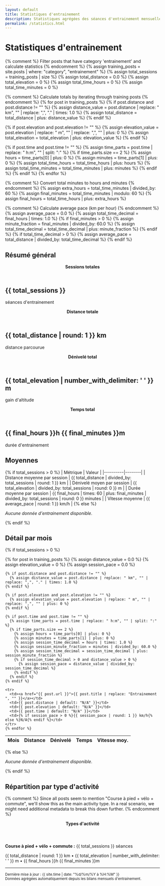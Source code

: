 ```yaml
---
layout: default
title: Statistiques d'entrainement
description: Statistiques agrégées des séances d'entrainement mensuelles
permalink: /statistics.html
---
```


# Statistiques d'entrainement

{% comment %}
Filter posts that have category 'entrainement' and calculate statistics
{% endcomment %}
{% assign training_posts = site.posts | where: "category", "entrainement" %}
{% assign total_sessions = training_posts | size %}
{% assign total_distance = 0.0 %}
{% assign total_elevation = 0 %}
{% assign total_time_hours = 0 %}
{% assign total_time_minutes = 0 %}

{% comment %}
Calculate totals by iterating through training posts
{% endcomment %}
{% for post in training_posts %}
  {% if post.distance and post.distance != "" %}
    {% assign distance_value = post.distance | replace: " km", "" | replace: ",", "." | times: 1.0 %}
    {% assign total_distance = total_distance | plus: distance_value %}
  {% endif %}
  
  {% if post.elevation and post.elevation != "" %}
    {% assign elevation_value = post.elevation | replace: " m", "" | replace: ",", "" | plus: 0 %}
    {% assign total_elevation = total_elevation | plus: elevation_value %}
  {% endif %}
  
  {% if post.time and post.time != "" %}
    {% assign time_parts = post.time | replace: " h:m", "" | split: ":" %}
    {% if time_parts.size == 2 %}
      {% assign hours = time_parts[0] | plus: 0 %}
      {% assign minutes = time_parts[1] | plus: 0 %}
      {% assign total_time_hours = total_time_hours | plus: hours %}
      {% assign total_time_minutes = total_time_minutes | plus: minutes %}
    {% endif %}
  {% endif %}
{% endfor %}

{% comment %}
Convert total minutes to hours and minutes
{% endcomment %}
{% assign extra_hours = total_time_minutes | divided_by: 60 %}
{% assign final_minutes = total_time_minutes | modulo: 60 %}
{% assign final_hours = total_time_hours | plus: extra_hours %}

{% comment %}
Calculate average pace (km per hour)
{% endcomment %}
{% assign average_pace = 0.0 %}
{% assign total_time_decimal = final_hours | times: 1.0 %}
{% if final_minutes > 0 %}
  {% assign minute_fraction = final_minutes | divided_by: 60.0 %}
  {% assign total_time_decimal = total_time_decimal | plus: minute_fraction %}
{% endif %}
{% if total_time_decimal > 0 %}
  {% assign average_pace = total_distance | divided_by: total_time_decimal %}
{% endif %}

## Résumé général

<div class="grid">
  <article>
    <header><strong>Sessions totales</strong></header>
    <main>
      <h2>{{ total_sessions }}</h2>
      <p>séances d'entrainement</p>
    </main>
  </article>
  
  <article>
    <header><strong>Distance totale</strong></header>
    <main>
      <h2>{{ total_distance | round: 1 }} km</h2>
      <p>distance parcourue</p>
    </main>
  </article>
  
  <article>
    <header><strong>Dénivelé total</strong></header>
    <main>
      <h2>{{ total_elevation | number_with_delimiter: ' ' }} m</h2>
      <p>gain d'altitude</p>
    </main>
  </article>
  
  <article>
    <header><strong>Temps total</strong></header>
    <main>
      <h2>{{ final_hours }}h {{ final_minutes }}m</h2>
      <p>durée d'entrainement</p>
    </main>
  </article>
</div>

## Moyennes

{% if total_sessions > 0 %}
| Métrique | Valeur |
|----------|--------|
| Distance moyenne par session | {{ total_distance | divided_by: total_sessions | round: 1 }} km |
| Dénivelé moyen par session | {{ total_elevation | divided_by: total_sessions | round: 0 }} m |
| Durée moyenne par session | {{ final_hours | times: 60 | plus: final_minutes | divided_by: total_sessions | round: 0 }} minutes |
| Vitesse moyenne | {{ average_pace | round: 1 }} km/h |
{% else %}
<p><em>Aucune donnée d'entrainement disponible.</em></p>
{% endif %}

## Détail par mois

{% if total_sessions > 0 %}
<table>
  <thead>
    <tr>
      <th>Mois</th>
      <th>Distance</th>
      <th>Dénivelé</th>
      <th>Temps</th>
      <th>Vitesse moy.</th>
    </tr>
  </thead>
  <tbody>
    {% for post in training_posts %}
    {% assign distance_value = 0.0 %}
    {% assign elevation_value = 0 %}
    {% assign session_pace = 0.0 %}
    
    {% if post.distance and post.distance != "" %}
      {% assign distance_value = post.distance | replace: " km", "" | replace: ",", "." | times: 1.0 %}
    {% endif %}
    
    {% if post.elevation and post.elevation != "" %}
      {% assign elevation_value = post.elevation | replace: " m", "" | replace: ",", "" | plus: 0 %}
    {% endif %}
    
    {% if post.time and post.time != "" %}
      {% assign time_parts = post.time | replace: " h:m", "" | split: ":" %}
      {% if time_parts.size == 2 %}
        {% assign hours = time_parts[0] | plus: 0 %}
        {% assign minutes = time_parts[1] | plus: 0 %}
        {% assign session_time_decimal = hours | times: 1.0 %}
        {% assign session_minute_fraction = minutes | divided_by: 60.0 %}
        {% assign session_time_decimal = session_time_decimal | plus: session_minute_fraction %}
        {% if session_time_decimal > 0 and distance_value > 0 %}
          {% assign session_pace = distance_value | divided_by: session_time_decimal %}
        {% endif %}
      {% endif %}
    {% endif %}
    
    <tr>
      <td><a href="{{ post.url }}">{{ post.title | replace: "Entrainement ", "" }}</a></td>
      <td>{{ post.distance | default: "N/A" }}</td>
      <td>{{ post.elevation | default: "N/A" }}</td>
      <td>{{ post.time | default: "N/A" }}</td>
      <td>{% if session_pace > 0 %}{{ session_pace | round: 1 }} km/h{% else %}N/A{% endif %}</td>
    </tr>
    {% endfor %}
  </tbody>
</table>
{% else %}
<p><em>Aucune donnée d'entrainement disponible.</em></p>
{% endif %}

## Répartition par type d'activité

{% comment %}
Since all posts seem to mention "Course à pied + vélo + commute", 
we'll show this as the main activity type. In a real scenario,
we might need additional metadata to break this down further.
{% endcomment %}

<article>
  <header><strong>Types d'activité</strong></header>
  <main>
    <p><strong>Course à pied + vélo + commute :</strong> {{ total_sessions }} séances</p>
    <p>{{ total_distance | round: 1 }} km • {{ total_elevation | number_with_delimiter: ' ' }} m • {{ final_hours }}h {{ final_minutes }}m</p>
  </main>
</article>

---

<small>
  Dernière mise à jour : {{ site.time | date: "%d/%m/%Y à %H:%M" }}
  <br>
  Données agrégées automatiquement depuis les bilans mensuels d'entrainement.
</small>